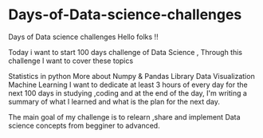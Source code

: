 # Days-of-Data-science-challenges
Days of Data science challenges
Hello folks !!

Today i want to start 100 days challenge of Data Science , Through this challenge I want to cover these topics

Statistics in python
More about Numpy & Pandas Library
Data Visualization
Machine Learning
I want to dedicate at least 3 hours of every day for the next 100 days in studying ,coding and at the end of the day, I'm writing a summary of what I learned and what is the plan for the next day.

The main goal of my challenge is to relearn ,share and implement Data science concepts from begginer to advanced.
